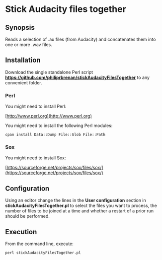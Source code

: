 # Stick Audacity files together

## Synopsis

Reads a selection of .au files (from Audacity) and concatenates them into one
or more .wav files.

## Installation

Download the single standalone Perl script
**https://github.com/philiprbrenan/stickAudacityFilesTogether**
to any convenient folder.

### Perl

You might need to install Perl:

[http://www.perl.org](http://www.perl.org)

You might need to install the following Perl modules:

    cpan install Data::Dump File::Glob File::Path

### Sox

You might need to install Sox:

[https://sourceforge.net/projects/sox/files/sox/](https://sourceforge.net/projects/sox/files/sox/)

## Configuration

Using an editor change the lines in the **User configuration** section in
**stickAudacityFilesTogether.pl** to select the files you want to process, the
number of files to be joined at a time and whether a restart of a prior run
should be performed.

## Execution

From the command line, execute:

    perl stickAudacityFilesTogether.pl

